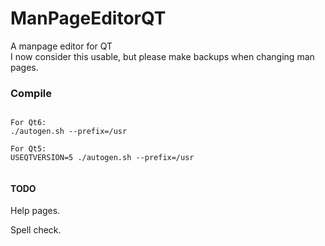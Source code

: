 # ManPageEditorQT
A manpage editor for QT  
I now consider this usable, but please make backups when changing man pages.  


### Compile
```

For Qt6:
./autogen.sh --prefix=/usr

For Qt5:
USEQTVERSION=5 ./autogen.sh --prefix=/usr


```

#### TODO
Help pages.  


Spell check.  

